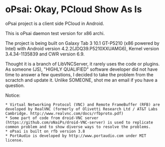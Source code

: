 oPsai: Okay, PCloud Show As Is
====================================================
oPsai project is a client side PCloud in Android.

This is oPsai daemon test version for x86 archi. 

The project is being built on Galaxy Tab 3 10.1 GT-P5210 
(x86 powered by Intel) with Android version 4.2.2(JDQ39.P5210XXUAMG6),
Kernel version 3.4.34-1135839 and CWR version 6.9. 

Thought it is a branch of LibVNCServer, it rarely uses the code or plugins. As someone (JS), "HIGHLY QUALIFIED" software developer did not have time to answer a few questions, I decided to take the problem from the scractch and update it. Unlike SOMEONE, shot me an email if you have a question. 

Notice:

    * Virtual Networking Protocol (VNC) and Remote FrameBuffer (RFB) are developed by RealVNC (formerly of Olivetti Research Ltd / AT&T Labs Cambridge. http://www.realvnc.com/docs/rfbproto.pdf)
    * Some part of code from droid-VNC server (https://github.com/oNaiPs/droid-VNC-server) is used to replicate common problem and to show diverse ways to resolve the problems. 
    * oPsai is built on rfb version 3.8
    * PortAudio is developed by http://www.portaudio.com under MIT license. 
 
